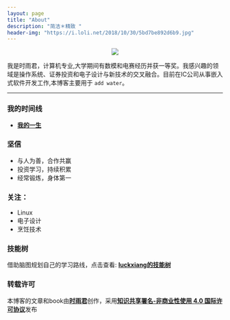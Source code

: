 ```yaml
---
layout: page
title: "About"
description: "简洁＊精致 "
header-img: "https://i.loli.net/2018/10/30/5bd7be892d6b9.jpg"
---
```



<center>
    <p><img src="https://i.loli.net/2018/10/30/5bd7be54da44d.png" align="center"></p>
</center>


我是时雨君，计算机专业,大学期间有数模和电赛经历并获一等奖。我感兴趣的领域是操作系统、证券投资和电子设计与新技术的交叉融合。目前在IC公司从事嵌入式软件开发工作,本博客主要用于 `add water`。

-----
      
### 我的时间线
- [**我的一生**](https://freebug.top/blog/2018/05/04/我的一生/)


### 坚信

 - 与人为善，合作共赢
 - 投资学习，持续积累
 - 经常锻炼，身体第一

### 关注：

 - Linux
 - 电子设计
 - 烹饪技术


### 技能树
借助脑图规划自己的学习路线，点击查看: [**luckxiang的技能树**](http://naotu.baidu.com/file/da4c09daaf0f2378bb957952370aba0a?token=7fe343acd9207b91)


### 转载许可    
本博客的文章和book由[**时雨君**](https://www.freebug.top)创作，采用[**知识共享署名-非商业性使用 4.0 国际许可协议**](http://creativecommons.org/licenses/by-nc/4.0/)发布


